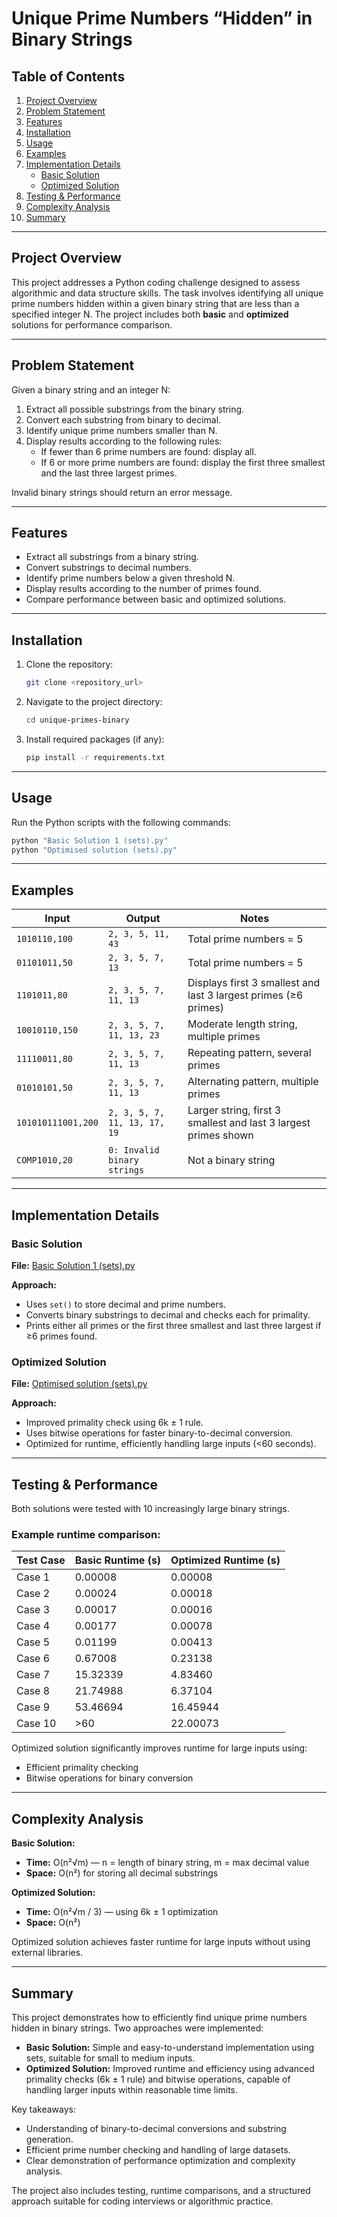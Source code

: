 # Unique Prime Numbers “Hidden” in Binary Strings

## Table of Contents
1. [Project Overview](#project-overview)  
2. [Problem Statement](#problem-statement)  
3. [Features](#features)  
4. [Installation](#installation)  
5. [Usage](#usage)  
6. [Examples](#examples)  
7. [Implementation Details](#implementation-details)  
   - [Basic Solution](#basic-solution)  
   - [Optimized Solution](#optimized-solution)  
8. [Testing & Performance](#testing--performance)  
9. [Complexity Analysis](#complexity-analysis)
10. [Summary](#summary)

---

## Project Overview
This project addresses a Python coding challenge designed to assess algorithmic and data structure skills. The task involves identifying all unique prime numbers hidden within a given binary string that are less than a specified integer N. The project includes both **basic** and **optimized** solutions for performance comparison.

---

## Problem Statement
Given a binary string and an integer N:

1. Extract all possible substrings from the binary string.  
2. Convert each substring from binary to decimal.  
3. Identify unique prime numbers smaller than N.  
4. Display results according to the following rules:  
   - If fewer than 6 prime numbers are found: display all.  
   - If 6 or more prime numbers are found: display the first three smallest and the last three largest primes.  

Invalid binary strings should return an error message.

---

## Features
- Extract all substrings from a binary string.  
- Convert substrings to decimal numbers.  
- Identify prime numbers below a given threshold N.  
- Display results according to the number of primes found.  
- Compare performance between basic and optimized solutions.  

---

## Installation
1. Clone the repository:  
   ```bash
   git clone <repository_url>
   ```
2. Navigate to the project directory:

   ```bash
   cd unique-primes-binary
    ```
3. Install required packages (if any):
   ```bash
   pip install -r requirements.txt
   ```
   
---

## Usage

Run the Python scripts with the following commands:

```bash
python "Basic Solution 1 (sets).py"
python "Optimised solution (sets).py"
```

---

## Examples

| Input                 | Output                       | Notes                                                 |
|-----------------------|-------------------------------|-------------------------------------------------------|
| `1010110,100`         | `2, 3, 5, 11, 43`            | Total prime numbers = 5                               |
| `01101011,50`         | `2, 3, 5, 7, 13`             | Total prime numbers = 5                               |
| `1101011,80`          | `2, 3, 5, 7, 11, 13`         | Displays first 3 smallest and last 3 largest primes (≥6 primes) |
| `10010110,150`        | `2, 3, 5, 7, 11, 13, 23`     | Moderate length string, multiple primes              |
| `11110011,80`         | `2, 3, 5, 7, 11, 13`         | Repeating pattern, several primes                    |
| `01010101,50`         | `2, 3, 5, 7, 11, 13`         | Alternating pattern, multiple primes                 |
| `101010111001,200`    | `2, 3, 5, 7, 11, 13, 17, 19` | Larger string, first 3 smallest and last 3 largest primes shown |
| `COMP1010,20`         | `0: Invalid binary strings`  | Not a binary string                                  |

---

## Implementation Details

### Basic Solution

**File:** [Basic Solution 1 (sets).py](./Basic%20Solution%201%20(sets).py)  

**Approach:**
- Uses `set()` to store decimal and prime numbers.  
- Converts binary substrings to decimal and checks each for primality.  
- Prints either all primes or the first three smallest and last three largest if ≥6 primes found.

### Optimized Solution

**File:** [Optimised solution (sets).py](./Optimised%20solution%20%28sets%29.py)  

**Approach:**
- Improved primality check using 6k ± 1 rule.  
- Uses bitwise operations for faster binary-to-decimal conversion.  
- Optimized for runtime, efficiently handling large inputs (<60 seconds).
  
---

## Testing & Performance

Both solutions were tested with 10 increasingly large binary strings.

### Example runtime comparison:

| Test Case | Basic Runtime (s) | Optimized Runtime (s) |
|-----------|-----------------|---------------------|
| Case 1    | 0.00008         | 0.00008             |
| Case 2    | 0.00024         | 0.00018             |
| Case 3    | 0.00017         | 0.00016             |
| Case 4    | 0.00177         | 0.00078             |
| Case 5    | 0.01199         | 0.00413             |
| Case 6    | 0.67008         | 0.23138             |
| Case 7    | 15.32339        | 4.83460             |
| Case 8    | 21.74988        | 6.37104             |
| Case 9    | 53.46694        | 16.45944            |
| Case 10   | >60             | 22.00073            |

Optimized solution significantly improves runtime for large inputs using:

- Efficient primality checking  
- Bitwise operations for binary conversion
  
---

## Complexity Analysis

**Basic Solution:**  
- **Time:** O(n²√m) — n = length of binary string, m = max decimal value  
- **Space:** O(n²) for storing all decimal substrings  

**Optimized Solution:**  
- **Time:** O(n²√m / 3) — using 6k ± 1 optimization  
- **Space:** O(n²)  

Optimized solution achieves faster runtime for large inputs without using external libraries.

---

## Summary

This project demonstrates how to efficiently find unique prime numbers hidden in binary strings. Two approaches were implemented:

- **Basic Solution:** Simple and easy-to-understand implementation using sets, suitable for small to medium inputs.  
- **Optimized Solution:** Improved runtime and efficiency using advanced primality checks (6k ± 1 rule) and bitwise operations, capable of handling larger inputs within reasonable time limits.  

Key takeaways:  
- Understanding of binary-to-decimal conversions and substring generation.  
- Efficient prime number checking and handling of large datasets.  
- Clear demonstration of performance optimization and complexity analysis.  

The project also includes testing, runtime comparisons, and a structured approach suitable for coding interviews or algorithmic practice.







